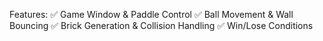 Features:
✅ Game Window & Paddle Control
✅ Ball Movement & Wall Bouncing
✅ Brick Generation & Collision Handling
✅ Win/Lose Conditions

